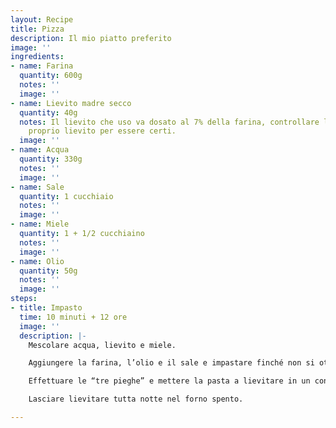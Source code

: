 ```yaml
---
layout: Recipe
title: Pizza
description: Il mio piatto preferito
image: ''
ingredients:
- name: Farina
  quantity: 600g
  notes: ''
  image: ''
- name: Lievito madre secco
  quantity: 40g
  notes: Il lievito che uso va dosato al 7% della farina, controllare le dosi del
    proprio lievito per essere certi.
  image: ''
- name: Acqua
  quantity: 330g
  notes: ''
  image: ''
- name: Sale
  quantity: 1 cucchiaio
  notes: ''
  image: ''
- name: Miele
  quantity: 1 + 1/2 cucchiaino
  notes: ''
  image: ''
- name: Olio
  quantity: 50g
  notes: ''
  image: ''
steps:
- title: Impasto
  time: 10 minuti + 12 ore
  image: ''
  description: |-
    Mescolare acqua, lievito e miele.

    Aggiungere la farina, l’olio e il sale e impastare finché non si ottiene un impasto solido.

    Effettuare le “tre pieghe” e mettere la pasta a lievitare in un contenitore leggermente unto coperto con la pellicola.

    Lasciare lievitare tutta notte nel forno spento.

---
```

